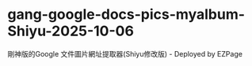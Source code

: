 # gang-google-docs-pics-myalbum-Shiyu-2025-10-06
剛神版的Google 文件圖片網址提取器(Shiyu修改版) - Deployed by EZPage
